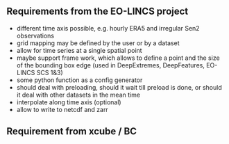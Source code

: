 

## Requirements from the EO-LINCS project
* different time axis possible, e.g. hourly ERA5 and irregular Sen2 observations
* grid mapping may be defined by the user or by a dataset 
* allow for time series at a single spatial point 
* maybe support frame work, which allows to define a point and the size of the bounding 
  box edge (used in DeepExtremes, DeepFeatures, EO-LINCS SCS 1&3)
* some python function as a config generator
* should deal with preloading, should it wait till preload is done, or should it deal
  with other datasets in the mean time 
* interpolate along time axis (optional)
* allow to write to netcdf and zarr

## Requirement from xcube / BC